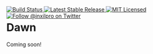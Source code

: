 <div style="float: right;">
	<a href="https://github.com/glhd/dawn/actions" target="_blank">
		<img 
			src="https://github.com/glhd/dawn/workflows/PHPUnit/badge.svg" 
			alt="Build Status" 
		/>
	</a>
	<a href="https://packagist.org/packages/glhd/dawn" target="_blank">
        <img 
            src="https://poser.pugx.org/glhd/dawn/v/stable" 
            alt="Latest Stable Release" 
        />
	</a>
	<a href="./LICENSE" target="_blank">
        <img 
            src="https://poser.pugx.org/glhd/dawn/license" 
            alt="MIT Licensed" 
        />
    </a>
    <a href="https://twitter.com/inxilpro" target="_blank">
        <img 
            src="https://img.shields.io/twitter/follow/inxilpro?style=social" 
            alt="Follow @inxilpro on Twitter" 
        />
    </a>
</div>

# Dawn

Coming soon!
